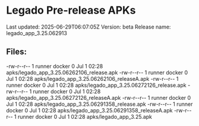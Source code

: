 # Legado Pre-release APKs
Last updated: 2025-06-29T06:07:05Z
Version: beta
Release name: legado_app_3.25.062913
## Files:
-rw-r--r-- 1 runner docker 0 Jul  1 02:28 apks/legado_app_3.25.06262106_release.apk
-rw-r--r-- 1 runner docker 0 Jul  1 02:28 apks/legado_app_3.25.06262106_releaseA.apk
-rw-r--r-- 1 runner docker 0 Jul  1 02:28 apks/legado_app_3.25.06272126_release.apk
-rw-r--r-- 1 runner docker 0 Jul  1 02:28 apks/legado_app_3.25.06272126_releaseA.apk
-rw-r--r-- 1 runner docker 0 Jul  1 02:28 apks/legado_app_3.25.06291358_release.apk
-rw-r--r-- 1 runner docker 0 Jul  1 02:28 apks/legado_app_3.25.06291358_releaseA.apk
-rw-r--r-- 1 runner docker 0 Jul  1 02:28 apks/legado_app_3.25.apk
